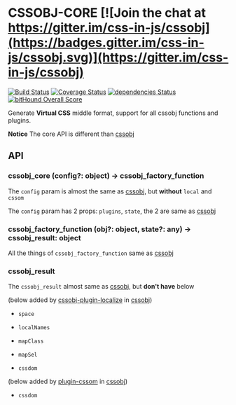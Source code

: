 # CSSOBJ-CORE [![Join the chat at https://gitter.im/css-in-js/cssobj](https://badges.gitter.im/css-in-js/cssobj.svg)](https://gitter.im/css-in-js/cssobj)

[![Build Status](https://travis-ci.org/cssobj/cssobj-core.svg?branch=master)](https://travis-ci.org/cssobj/cssobj-core)
[![Coverage Status](https://coveralls.io/repos/github/cssobj/cssobj-core/badge.svg?branch=master)](https://coveralls.io/github/cssobj/cssobj-core?branch=master)
[![dependencies Status](https://david-dm.org/cssobj/cssobj-core/status.svg)](https://david-dm.org/cssobj/cssobj-core)
[![bitHound Overall Score](https://www.bithound.io/github/cssobj/cssobj-core/badges/score.svg)](https://www.bithound.io/github/cssobj/cssobj-core)

  Generate **Virtual CSS** middle format, support for all cssobj functions and plugins.

  **Notice** The core API is different than [cssobj][]

[cssobj]: https://github.com/cssobj/cssobj

## API

### cssobj_core (config?: object) -> cssobj_factory_function

  The `config` param is almost the same as [cssobj][], but **without** `local` and `cssom`

  The `config` param has 2 props: `plugins`, `state`, the 2 are same as [cssobj][]

### cssobj_factory_function (obj?: object, state?: any) -> cssobj_result: object

  All the things of `cssobj_factory_function` same as [cssobj][]

### cssobj_result

  The `cssobj_result` almost same as [cssobj][], but **don't have** below

  (below added by [cssobj-plugin-localize](https://github.com/cssobj/cssobj-plugin-localize) in [cssobj][])

  - `space`

  - `localNames`

  - `mapClass`

  - `mapSel`

  - `cssdom`

  (below added by [plugin-cssom](https://github.com/cssobj/cssobj-plugin-cssom) in [cssobj][])

  - `cssdom`
